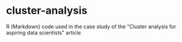 # cluster-analysis
R (Markdown) code used in the case study of the "Cluster analysis for aspiring data scientists" article
